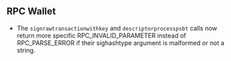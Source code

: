 RPC Wallet
----------

- The `signrawtransactionwithkey` and `descriptorprocesspsbt` calls now return
  more specific RPC_INVALID_PARAMETER instead of RPC_PARSE_ERROR if their
  sighashtype argument is malformed or not a string.
